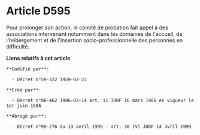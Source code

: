 # Article D595

Pour prolonger son action, le comité de probation fait appel à des associations intervenant notamment dans les domaines de
l'accueil, de l'hébergement et de l'insertion socio-professionnelle des personnes en difficulté.

**Liens relatifs à cet article**

	**Codifié par**:

	  - Décret n°59-322 1959-02-23

	**Créé par**:

	  - Décret n°86-462 1986-03-14 art. 11 JORF 16 mars 1986 en vigueur le 1er juin 1986

	**Abrogé par**:

	  - Décret n°99-276 du 13 avril 1999 - art. 36 (V) JORF 14 avril 1999

